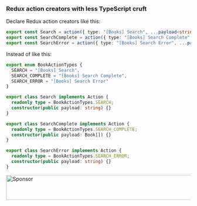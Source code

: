 ### Redux action creators with less TypeScript cruft

Declare Redux action creators like this:

```ts
export const Search = action({ type: "[Books] Search", ...payload<string>() });
export const SearchComplete = action({ type: "[Books] Search Complete", ...payload<Book[]>() });
export const SearchError = action({ type: "[Books] Search Error", ...payload<string>() });
```

Instead of like this:

```ts
export enum BookActionTypes {
  SEARCH = "[Books] Search",
  SEARCH_COMPLETE = "[Books] Search Complete",
  SEARCH_ERROR = "[Books] Search Error"
}

export class Search implements Action {
  readonly type = BookActionTypes.SEARCH;
  constructor(public payload: string) {}
}

export class SearchComplete implements Action {
  readonly type = BookActionTypes.SEARCH_COMPLETE;
  constructor(public payload: Book[]) {}
}

export class SearchError implements Action {
  readonly type = BookActionTypes.SEARCH_ERROR;
  constructor(public payload: string) {}
}
```

<a target='_blank' rel='nofollow' href='https://app.codesponsor.io/link/jZB4ja6SvwGUN4ibgYVgUVYV/cartant/ts-action'>
  <img alt='Sponsor' width='888' height='68' src='https://app.codesponsor.io/embed/jZB4ja6SvwGUN4ibgYVgUVYV/cartant/ts-action.svg' />
</a>